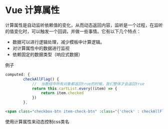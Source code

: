 # Vue 计算属性

计算属性是自动监听依赖值的变化，从而动态返回内容，监听是一个过程，在监听的值变化时，可以触发一个回调，并做一些事情。它有以下几个特点：

+ 数据可以进行逻辑处理，减少模板中计算逻辑。
+ 对计算属性中的数据进行监视
+ 依赖固定的数据类型（响应式数据）

例子

``` JavaScript
computed: {
        checkAllFlag() {
            //  当数组中所有对象都返回true的时候，我们整体才会返回true
            return this.cartList.every((item) => {
                return item.checked
            })
        },
```

``` html
<span class="checkbox-btn item-check-btn" :class="{'check' : checkAllFlag}">
```

使用计算属性来动态控制css类名